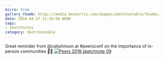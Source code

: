 ```yaml
---
micro: true
gallery_thumb: https://media.bennorris.com/images/sketchnotable/thumbs/peers-2018-sketchnote-09.jpg
date: 2018-04-27 11:16:58-0600
tags:
- sketchnotes
category: Sketchnotable
---
```


Great reminder from @catjohnson at #peersconf on the importance of in-person communities ✍🏼 [![Peers 2018 sketchnote 09](https://media.bennorris.com/images/sketchnotable/peers-2018/peers-2018-sketchnote-09.jpg)](https://media.bennorris.com/images/sketchnotable/peers-2018/peers-2018-sketchnote-09.jpg)
